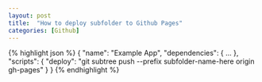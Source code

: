 ```yaml
---
layout: post
title:  "How to deploy subfolder to Github Pages"
categories: [Github]
---
```


{% highlight json %}
{
    "name": "Example App",
    "dependencies": { ... },
    "scripts": {
        "deploy": "git subtree push --prefix subfolder-name-here origin gh-pages"
    }
}
{% endhighlight %}